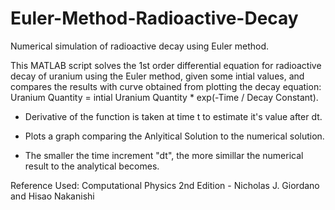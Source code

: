 # Euler-Method-Radioactive-Decay
Numerical simulation of radioactive decay using Euler method.

This MATLAB script solves the 1st order differential equation for radioactive decay of uranium using the Euler method, given some intial values, and compares the results with curve obtained from plotting the decay equation:
Uranium Quantity = intial Uranium Quantity * exp(-Time / Decay Constant).

- Derivative of the function is taken at time t to estimate it's value after dt.

- Plots a graph comparing the Anlyitical Solution to the numerical solution.

- The smaller the time increment "dt", the more simillar the numerical result to the analytical becomes.



Reference Used: Computational Physics 2nd Edition - Nicholas J. Giordano and Hisao Nakanishi
